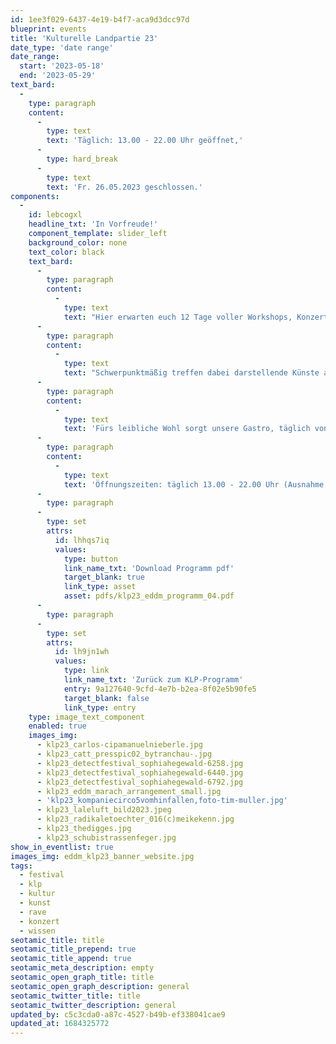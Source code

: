 ```yaml
---
id: 1ee3f029-6437-4e19-b4f7-aca9d3dcc97d
blueprint: events
title: 'Kulturelle Landpartie 23'
date_type: 'date range'
date_range:
  start: '2023-05-18'
  end: '2023-05-29'
text_bard:
  -
    type: paragraph
    content:
      -
        type: text
        text: 'Täglich: 13.00 - 22.00 Uhr geöffnet,'
      -
        type: hard_break
      -
        type: text
        text: 'Fr. 26.05.2023 geschlossen.'
components:
  -
    id: lebcogxl
    headline_txt: 'In Vorfreude!'
    component_template: slider_left
    background_color: none
    text_color: black
    text_bard:
      -
        type: paragraph
        content:
          -
            type: text
            text: "Hier erwarten euch 12 Tage voller Workshops, Konzerte, Theater, Akrobatik, Festivalstimmung und Clubkultur.\_"
      -
        type: paragraph
        content:
          -
            type: text
            text: "Schwerpunktmäßig treffen dabei darstellende Künste auf das Lebensgefühl einer Neuen Ländlichkeit. Wir haben unterschiedlichste Künstler- und Akteur:innen - von nah und fern eingeladen. Von Klassik bis Techno, von Zuschauen bis Mitmachen: hier ist ordentlich was los.\_"
      -
        type: paragraph
        content:
          -
            type: text
            text: 'Fürs leibliche Wohl sorgt unsere Gastro, täglich von 13.00 Uhr bis 20.00 Uhr, mit warmen Speisen, Kaffee, Kuchen und kalten Getränken.'
      -
        type: paragraph
        content:
          -
            type: text
            text: 'Öffnungszeiten: täglich 13.00 - 22.00 Uhr (Ausnahme bei Parties) - Freitag der 26.05.2023 geschlossen'
      -
        type: paragraph
      -
        type: set
        attrs:
          id: lhhqs7iq
          values:
            type: button
            link_name_txt: 'Download Programm pdf'
            target_blank: true
            link_type: asset
            asset: pdfs/klp23_eddm_programm_04.pdf
      -
        type: paragraph
      -
        type: set
        attrs:
          id: lh9jn1wh
          values:
            type: link
            link_name_txt: 'Zurück zum KLP-Programm'
            entry: 9a127640-9cfd-4e7b-b2ea-8f02e5b90fe5
            target_blank: false
            link_type: entry
    type: image_text_component
    enabled: true
    images_img:
      - klp23_carlos-cipamanuelnieberle.jpg
      - klp23_catt_presspic02_bytranchau-.jpg
      - klp23_detectfestival_sophiahegewald-6258.jpg
      - klp23_detectfestival_sophiahegewald-6440.jpg
      - klp23_detectfestival_sophiahegewald-6792.jpg
      - klp23_eddm_marach_arrangement_small.jpg
      - 'klp23_kompaniecirco5vomhinfallen,foto-tim-muller.jpg'
      - klp23_laleluft_bild2023.jpeg
      - klp23_radikaletoechter_016(c)meikekenn.jpg
      - klp23_thedigges.jpg
      - klp23_schubistrassenfeger.jpg
show_in_eventlist: true
images_img: eddm_klp23_banner_website.jpg
tags:
  - festival
  - klp
  - kultur
  - kunst
  - rave
  - konzert
  - wissen
seotamic_title: title
seotamic_title_prepend: true
seotamic_title_append: true
seotamic_meta_description: empty
seotamic_open_graph_title: title
seotamic_open_graph_description: general
seotamic_twitter_title: title
seotamic_twitter_description: general
updated_by: c5c3cda0-a87c-4527-b49b-ef338041cae9
updated_at: 1684325772
---
```

